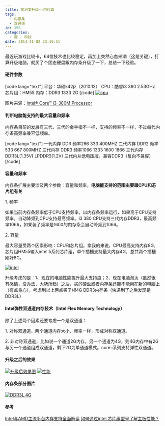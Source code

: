 ```yaml
---
title: 笔记本升级——内存篇
tags:
  - 内存条
  - 双通道
id: 156
categories:
  - 瘾 | 科技
date: 2014-11-02 23:30:51
---
```


最近玩游戏比较卡，64位技术也比较稳定，再加上突然心血来潮（这是关键），打算升级电脑，就买了个固态硬盘跟内存条升级了一下，总结一下经验。

<!-- more -->

#### 硬件参数

[code lang="text"]
平台：华硕k42jz（2010.12）
CPU：酷睿i3 380 2.53GHz
芯片组：HM55
内存：DDR3 1333 2G
[/code]
[![cpu](http://www.flyhan.com/wp-content/uploads/2014/11/cpu.png)](http://www.flyhan.com/wp-content/uploads/2014/11/cpu.png)

图片来源：[Intel® Core™ i3-380M Processor](http://ark.intel.com/zh-cn/products/50178/Intel-Core-i3-380M-Processor-3M-Cache-2_53-GHz)

#### 判断电脑能支持的最大容量和频率

内存条目前的发展有三代，三代的金手指不一样，支持的频率不一样，不过每代内存条高频率兼容低频率。

[code lang="text"]
一代内存  DDR     频率266   333  400MHZ
二代内存 DDR2   频率533 667 800MHZ
三代内存 DDR3   频率1066  1333  1600  1866
三代内存 DDR3L(1.35V) LPDDR3(1.2V) 三代内从低电压版，兼容DDR3（反向不兼容）
[/code]

#### 容量和频率

内存条扩展主要涉及两个参数：容量和频率。**电脑能支持的范围主要跟CPU和芯片组有关**

1\. 频率

如果当前内存条频率低于CPU支持频率，以内存条频率运行，如果高于CPU支持频率，自动降频到CPU支持最高频率。i3 380 CPU支持三代内存DDR3，最高频率1066，如果装了频率是1600的内存条会自动降频到1066。

2\. 容量

最大容量受两个因素影响：CPU和芯片组。拿我的来说，CPU最高支持内存8G，芯片组HM55输入intel 5系列芯片组，单个插槽支持最大内存4G，总共两个插槽刚好8G。

[![intel](http://www.flyhan.com/wp-content/uploads/2014/11/intel-300x134.png)](http://www.flyhan.com/wp-content/uploads/2014/11/intel.png)

升级考虑的是：1、现在的电脑性能提升最大支持度；2、现在电脑淘汰（虽然很有感情，没办法，大势所趋）之后，买的硬盘或者内存条还能不能用在新的电脑上（有点贪心），考虑到以上两点买了根4G DDR3内存条（快递到了之后发现是DDR3L）

#### Intel弹性双通道内存技术（Intel Flex Memory Technology）

除了上述两个因素还要考虑一个是双通道：

1\. 对称双通道，两个通道内存大小、频率一样，形成对称双通道。

2\. 非对称双通道，比如说一个通道2G内存，另一个通道为4G，则4G内存中有2G与另一个通道组成双通道，剩下2G为单通道模式。core i系列支持弹性双通道。

#### 升级之后的效果

[![升级后效果图](http://www.flyhan.com/wp-content/uploads/2014/11/升级后效果图.png)](http://www.flyhan.com/wp-content/uploads/2014/11/升级后效果图.png)
[![性能](http://www.flyhan.com/wp-content/uploads/2014/11/性能.png)](http://www.flyhan.com/wp-content/uploads/2014/11/性能.png)

#### 内存条部分图片

[![DDR3L 4G](http://www.flyhan.com/wp-content/uploads/2014/11/DDR3L-4G-e1414941467225-300x168.jpg)](http://www.flyhan.com/wp-content/uploads/2014/11/DDR3L-4G-e1414941467225.jpg)

#### 参考

[Intel与AMD主流平台内存支持全面解读](http://www.pcpop.com/doc/0/681/681486_all.shtml)
[如何通过intel 芯片组型号了解主板性能？](http://www.beihaiting.com/a/ZSK/JZS/2013/0303/1605.html)